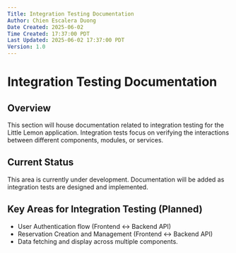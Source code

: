 ```yaml
---
Title: Integration Testing Documentation
Author: Chien Escalera Duong
Date Created: 2025-06-02
Time Created: 17:37:00 PDT
Last Updated: 2025-06-02 17:37:00 PDT
Version: 1.0
---
```


# Integration Testing Documentation

## Overview

This section will house documentation related to integration testing for the Little Lemon application. Integration tests focus on verifying the interactions between different components, modules, or services.

## Current Status

This area is currently under development. Documentation will be added as integration tests are designed and implemented.

## Key Areas for Integration Testing (Planned)

*   User Authentication flow (Frontend <-> Backend API)
*   Reservation Creation and Management (Frontend <-> Backend API)
*   Data fetching and display across multiple components.
